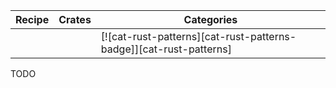 | Recipe | Crates | Categories |
|--------|--------|------------|
|  |  | [![cat-rust-patterns][cat-rust-patterns-badge]][cat-rust-patterns] |

<div class="hidden">
TODO
</div>
